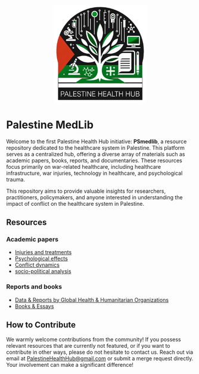 <p align="center">
  <img src="gfx/PHH_Logo_transp.png" alt="Palestine Health Hub logo" width="250">
</p>


# Palestine MedLib

Welcome to the first Palestine Health Hub initiative: **PSmedlib**, a resource repository dedicated to the healthcare system in Palestine. This platform serves as a centralized hub, offering a diverse array of materials such as academic papers, books, reports, and documentaries. These resources focus primarily on war-related healthcare, including healthcare infrastructure, war injuries, technology in healthcare, and psychological trauma.

This repository aims to provide valuable insights for researchers, practitioners, policymakers, and anyone interested in understanding the impact of conflict on the healthcare system in Palestine.


## Resources
### Academic papers
- [Injuries and treatments](/resources/injuries_and_treatments.md)
- [Psychological effects](/resources/psychological_effects.md)
- [Conflict dynamics](/resources/conflict_dynamics.md)
- [socio-political analysis](/resources/socio-political_analysis.md)

### Reports and books
- [Data & Reports by Global Health & Humanitarian Organizations](/resources/int_reports.md)
- [Books & Essays](/resources/books.md)

## How to Contribute
We warmly welcome contributions from the community! If you possess relevant resources that are currently not featured, or if you want to contribute in other ways, please do not hesitate to contact us. Reach out via email at PalestineHealthHub@gmail.com or submit a merge request directly. Your involvement can make a significant difference!